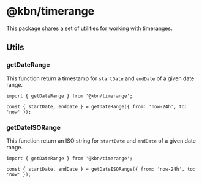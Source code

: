 # @kbn/timerange

This package shares a set of utilities for working with timeranges.

## Utils

### getDateRange

This function return a timestamp for `startDate` and `endDate` of a given date range.

```tsx
import { getDateRange } from '@kbn/timerange';

const { startDate, endDate } = getDateRange({ from: 'now-24h', to: 'now' });
```

### getDateISORange

This function return an ISO string for `startDate` and `endDate` of a given date range.

```tsx
import { getDateRange } from '@kbn/timerange';

const { startDate, endDate } = getDateISORange({ from: 'now-24h', to: 'now' });
```
